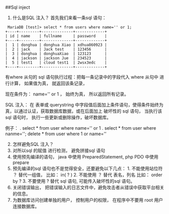 ##Sql inject

1. 什么是SQL 注入？
首先我们来看一条sql 语句：
 ```
  MariaDB [test]> select * from users where name='' or 1;
+----+---------+--------------+-------------+
| id | name    | fullname     | password    |
+----+---------+--------------+-------------+
|  1 | donghua | donghua Xiao | xdhua860923 |
|  2 | jack    | Jack test    | 123456      |
|  3 | donghua | donghuaXiao  | 123123      |
|  4 | jackson | jackson Jue  | 234523      |
|  5 | test1   | cloud test1  | 2wsx3edc    |
+----+---------+--------------+-------------+
 ```
 有where 从句的 sql 语句执行过程：把每一条记录中的字段代入 where 从句中 进行计算， 如果值为真， 就返回该条记录，
 
 现在条件为： name='' or 1 ， 始终为真， 所以返回所有记录。
 
 SQL 注入： 在 表单或 querystring 中字段值后面加上条件语句，使得条件始终为真，以通过认证，获取数据库数据，或在后面加上 破坏性的
 sql 语句， 当执行该sql 语句时， 执行一些更新或删除操作，破坏数据库。
 
 例子：
 . select * from user where name='' or 1
 . select * from user where nanme=''; delete * from user where 1 or name=''
 
2. 怎样避免SQL 注入？
  1. 对所以sql 的赋值 进行检测， 避免拼接sql 语句
  2. 使用预先编译的语句， java 中使用 PreparedStatement, php PDO 中使用 prepare 
  3. 预先编译的sql 语句也不是觉得安全，还要避免以下几点：
    1. 不能使用站位符 ？ 替代一组值， 比如：  in( ? )
    2. 不能使用 ？ 替代 表名，列名 比如： order by ?
    3. 不要使用 ? 替代 sql 语句, 可能传入破坏性的sql 语句。
  4. 关闭错误输出， 把错误输入的日志文件中，避免攻击者从错误中获取平台相关的信息。
  5. 为数据库访问创建单独的用户， 控制用户的权限， 在程序中不要用 root 用户连接数据库。
